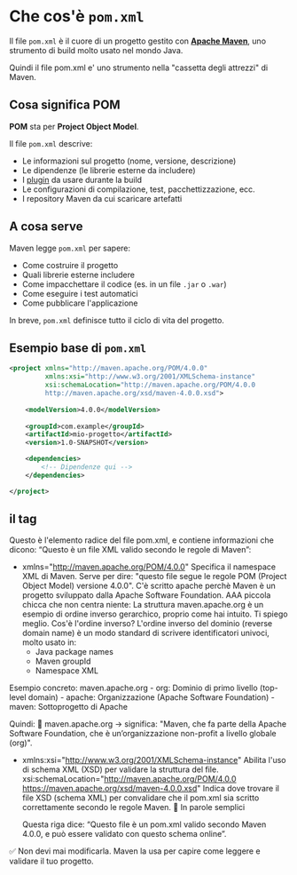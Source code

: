 # Che cos'è `pom.xml`

Il file `pom.xml` è il cuore di un progetto gestito con **[Apache Maven](maven.md)**, uno strumento di build molto usato nel mondo Java.

Quindi il file pom.xml e' uno strumento nella "cassetta degli attrezzi" di Maven.

## Cosa significa POM

**POM** sta per **Project Object Model**. 

Il file `pom.xml` descrive:
- Le informazioni sul progetto (nome, versione, descrizione)
- Le dipendenze (le librerie esterne da includere)
- I [plugin](plugin.md) da usare durante la build
- Le configurazioni di compilazione, test, pacchettizzazione, ecc.
- I repository Maven da cui scaricare artefatti

## A cosa serve

Maven legge `pom.xml` per sapere:
- Come costruire il progetto
- Quali librerie esterne includere
- Come impacchettare il codice (es. in un file `.jar` o `.war`)
- Come eseguire i test automatici
- Come pubblicare l'applicazione

In breve, `pom.xml` definisce tutto il ciclo di vita del progetto.

## Esempio base di `pom.xml`

```xml
<project xmlns="http://maven.apache.org/POM/4.0.0"
         xmlns:xsi="http://www.w3.org/2001/XMLSchema-instance"
         xsi:schemaLocation="http://maven.apache.org/POM/4.0.0 
         http://maven.apache.org/xsd/maven-4.0.0.xsd">
    
    <modelVersion>4.0.0</modelVersion>
    
    <groupId>com.example</groupId>
    <artifactId>mio-progetto</artifactId>
    <version>1.0-SNAPSHOT</version>

    <dependencies>
        <!-- Dipendenze qui -->
    </dependencies>

</project>
```

## il tag <project></project>

Questo è l'elemento radice del file pom.xml, e contiene informazioni che dicono: “Questo è un file XML valido secondo le regole di Maven”:

- xmlns="http://maven.apache.org/POM/4.0.0"	Specifica il namespace XML di Maven. Serve per dire: "questo file segue le regole POM (Project Object Model) versione 4.0.0". C'è scritto apache perchè Maven è un progetto sviluppato dalla Apache Software Foundation. 
AAA piccola chicca che non centra niente: La struttura maven.apache.org è un esempio di ordine inverso gerarchico, proprio come hai intuito. Ti spiego meglio. Cos'è l'ordine inverso? L'ordine inverso del dominio (reverse domain name) è un modo standard di scrivere identificatori univoci, molto usato in:
    - Java package names
    - Maven groupId
    - Namespace XML 

Esempio concreto: maven.apache.org
    - org:	Dominio di primo livello (top-level domain)
    - apache: Organizzazione (Apache Software Foundation)
    - maven: Sottoprogetto di Apache

Quindi:
🔁 maven.apache.org → significa: "Maven, che fa parte della Apache Software Foundation, che è un’organizzazione non-profit a livello globale (org)".

- xmlns:xsi="http://www.w3.org/2001/XMLSchema-instance"	Abilita l'uso di schema XML (XSD) per validare la struttura del file.
xsi:schemaLocation="http://maven.apache.org/POM/4.0.0 https://maven.apache.org/xsd/maven-4.0.0.xsd"	Indica dove trovare il file XSD (schema XML) per convalidare che il pom.xml sia scritto correttamente secondo le regole Maven.
🧠 In parole semplici

    Questa riga dice:
    “Questo file è un pom.xml valido secondo Maven 4.0.0, e può essere validato con questo schema online”.

✅ Non devi mai modificarla. Maven la usa per capire come leggere e validare il tuo progetto.

